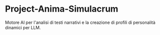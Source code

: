 # Project-Anima-Simulacrum
Motore AI per l'analisi di testi narrativi e la creazione di profili di personalità dinamici per LLM.
